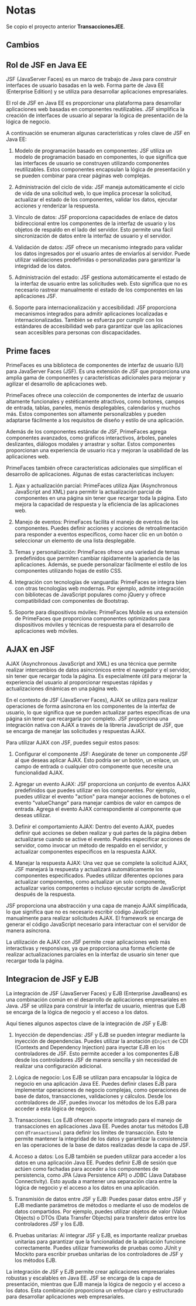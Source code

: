 # Notas

Se copio el proyecto anterior **TransaccionesJEE**.

## Cambios

## Rol de JSF en Java EE

JSF (JavaServer Faces) es un marco de trabajo de Java para construir interfaces de usuario basadas en la web. Forma parte de Java EE (Enterprise Edition) y se utiliza para desarrollar aplicaciones empresariales.

El rol de JSF en Java EE es proporcionar una plataforma para desarrollar aplicaciones web basadas en componentes reutilizables. JSF simplifica la creación de interfaces de usuario al separar la lógica de presentación de la lógica de negocio.

A continuación se enumeran algunas características y roles clave de JSF en Java EE:

1. Modelo de programación basado en componentes: JSF utiliza un modelo de programación basado en componentes, lo que significa que las interfaces de usuario se construyen utilizando componentes reutilizables. Estos componentes encapsulan la lógica de presentación y se pueden combinar para crear páginas web complejas.

2. Administración del ciclo de vida: JSF maneja automáticamente el ciclo de vida de una solicitud web, lo que implica procesar la solicitud, actualizar el estado de los componentes, validar los datos, ejecutar acciones y renderizar la respuesta.

3. Vínculo de datos: JSF proporciona capacidades de enlace de datos bidireccional entre los componentes de la interfaz de usuario y los objetos de respaldo en el lado del servidor. Esto permite una fácil sincronización de datos entre la interfaz de usuario y el servidor.

4. Validación de datos: JSF ofrece un mecanismo integrado para validar los datos ingresados por el usuario antes de enviarlos al servidor. Puede utilizar validaciones predefinidas o personalizadas para garantizar la integridad de los datos.

5. Administración del estado: JSF gestiona automáticamente el estado de la interfaz de usuario entre las solicitudes web. Esto significa que no es necesario rastrear manualmente el estado de los componentes en las aplicaciones JSF.

6. Soporte para internacionalización y accesibilidad: JSF proporciona mecanismos integrados para admitir aplicaciones localizadas e internacionalizadas. También se esfuerza por cumplir con los estándares de accesibilidad web para garantizar que las aplicaciones sean accesibles para personas con discapacidades.

## Prime faces

PrimeFaces es una biblioteca de componentes de interfaz de usuario (UI) para JavaServer Faces (JSF). Es una extensión de JSF que proporciona una amplia gama de componentes y características adicionales para mejorar y agilizar el desarrollo de aplicaciones web.

PrimeFaces ofrece una colección de componentes de interfaz de usuario altamente funcionales y estéticamente atractivos, como botones, campos de entrada, tablas, paneles, menús desplegables, calendarios y muchos más. Estos componentes son altamente personalizables y pueden adaptarse fácilmente a los requisitos de diseño y estilo de una aplicación.

Además de los componentes estándar de JSF, PrimeFaces agrega componentes avanzados, como gráficos interactivos, árboles, paneles deslizantes, diálogos modales y arrastrar y soltar. Estos componentes proporcionan una experiencia de usuario rica y mejoran la usabilidad de las aplicaciones web.

PrimeFaces también ofrece características adicionales que simplifican el desarrollo de aplicaciones. Algunas de estas características incluyen:

1. Ajax y actualización parcial: PrimeFaces utiliza Ajax (Asynchronous JavaScript and XML) para permitir la actualización parcial de componentes en una página sin tener que recargar toda la página. Esto mejora la capacidad de respuesta y la eficiencia de las aplicaciones web.

2. Manejo de eventos: PrimeFaces facilita el manejo de eventos de los componentes. Puedes definir acciones y acciones de retroalimentación para responder a eventos específicos, como hacer clic en un botón o seleccionar un elemento de una lista desplegable.

3. Temas y personalización: PrimeFaces ofrece una variedad de temas predefinidos que permiten cambiar rápidamente la apariencia de las aplicaciones. Además, se puede personalizar fácilmente el estilo de los componentes utilizando hojas de estilo CSS.

4. Integración con tecnologías de vanguardia: PrimeFaces se integra bien con otras tecnologías web modernas. Por ejemplo, admite integración con bibliotecas de JavaScript populares como jQuery y ofrece compatibilidad con componentes de Bootstrap.

5. Soporte para dispositivos móviles: PrimeFaces Mobile es una extensión de PrimeFaces que proporciona componentes optimizados para dispositivos móviles y técnicas de respuesta para el desarrollo de aplicaciones web móviles.

## AJAX en JSF

AJAX (Asynchronous JavaScript and XML) es una técnica que permite realizar intercambios de datos asincrónicos entre el navegador y el servidor, sin tener que recargar toda la página. Es especialmente útil para mejorar la experiencia del usuario al proporcionar respuestas rápidas y actualizaciones dinámicas en una página web.

En el contexto de JSF (JavaServer Faces), AJAX se utiliza para realizar operaciones de forma asíncrona en los componentes de la interfaz de usuario, lo que significa que se pueden actualizar partes específicas de una página sin tener que recargarla por completo. JSF proporciona una integración nativa con AJAX a través de la librería JavaScript de JSF, que se encarga de manejar las solicitudes y respuestas AJAX.

Para utilizar AJAX con JSF, puedes seguir estos pasos:

1. Configurar el componente JSF: Asegúrate de tener un componente JSF al que deseas aplicar AJAX. Esto podría ser un botón, un enlace, un campo de entrada o cualquier otro componente que necesite una funcionalidad AJAX.

2. Agregar un evento AJAX: JSF proporciona un conjunto de eventos AJAX predefinidos que puedes utilizar en los componentes. Por ejemplo, puedes utilizar el evento "action" para manejar acciones de botones o el evento "valueChange" para manejar cambios de valor en campos de entrada. Agrega el evento AJAX correspondiente al componente que deseas utilizar.

3. Definir el comportamiento AJAX: Dentro del evento AJAX, puedes definir qué acciones se deben realizar y qué partes de la página deben actualizarse cuando se active el evento. Puedes especificar acciones de servidor, como invocar un método de respaldo en el servidor, y actualizar componentes específicos en la respuesta AJAX.

4. Manejar la respuesta AJAX: Una vez que se complete la solicitud AJAX, JSF manejará la respuesta y actualizará automáticamente los componentes especificados. Puedes utilizar diferentes opciones para actualizar componentes, como actualizar un solo componente, actualizar varios componentes o incluso ejecutar scripts de JavaScript después de la respuesta.

JSF proporciona una abstracción y una capa de manejo AJAX simplificada, lo que significa que no es necesario escribir código JavaScript manualmente para realizar solicitudes AJAX. El framework se encarga de generar el código JavaScript necesario para interactuar con el servidor de manera asíncrona.

La utilización de AJAX con JSF permite crear aplicaciones web más interactivas y responsivas, ya que proporciona una forma eficiente de realizar actualizaciones parciales en la interfaz de usuario sin tener que recargar toda la página.

## Integracion de JSF y EJB

La integración de JSF (JavaServer Faces) y EJB (Enterprise JavaBeans) es una combinación común en el desarrollo de aplicaciones empresariales en Java. JSF se utiliza para construir la interfaz de usuario, mientras que EJB se encarga de la lógica de negocio y el acceso a los datos.

Aquí tienes algunos aspectos clave de la integración de JSF y EJB:

1. Inyección de dependencias: JSF y EJB se pueden integrar mediante la inyección de dependencias. Puedes utilizar la anotación `@Inject` de CDI (Contexts and Dependency Injection) para inyectar EJB en los controladores de JSF. Esto permite acceder a los componentes EJB desde los controladores JSF de manera sencilla y sin necesidad de realizar una configuración adicional.

2. Lógica de negocio: Los EJB se utilizan para encapsular la lógica de negocio en una aplicación Java EE. Puedes definir clases EJB para implementar operaciones de negocio complejas, como operaciones de base de datos, transacciones, validaciones y cálculos. Desde los controladores de JSF, puedes invocar los métodos de los EJB para acceder a esta lógica de negocio.

3. Transacciones: Los EJB ofrecen soporte integrado para el manejo de transacciones en aplicaciones Java EE. Puedes anotar tus métodos EJB con `@Transactional` para definir los límites de transacción. Esto te permite mantener la integridad de los datos y garantizar la consistencia en las operaciones de la base de datos realizadas desde la capa de JSF.

4. Acceso a datos: Los EJB también se pueden utilizar para acceder a los datos en una aplicación Java EE. Puedes definir EJB de sesión que actúen como fachadas para acceder a los componentes de persistencia, como JPA (Java Persistence API) o JDBC (Java Database Connectivity). Esto ayuda a mantener una separación clara entre la lógica de negocio y el acceso a los datos en una aplicación.

5. Transmisión de datos entre JSF y EJB: Puedes pasar datos entre JSF y EJB mediante parámetros de métodos o mediante el uso de modelos de datos compartidos. Por ejemplo, puedes utilizar objetos de valor (Value Objects) o DTOs (Data Transfer Objects) para transferir datos entre los controladores JSF y los EJB.

6. Pruebas unitarias: Al integrar JSF y EJB, es importante realizar pruebas unitarias para garantizar que la funcionalidad de la aplicación funcione correctamente. Puedes utilizar frameworks de pruebas como JUnit y Mockito para escribir pruebas unitarias de los controladores de JSF y los métodos EJB.

La integración de JSF y EJB permite crear aplicaciones empresariales robustas y escalables en Java EE. JSF se encarga de la capa de presentación, mientras que EJB maneja la lógica de negocio y el acceso a los datos. Esta combinación proporciona un enfoque claro y estructurado para desarrollar aplicaciones web empresariales.
